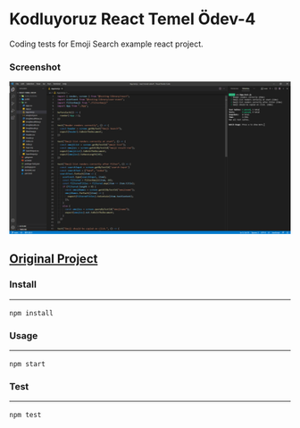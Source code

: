 # Kodluyoruz React Temel Ödev-4

Coding tests for Emoji Search example react project.

### Screenshot

![](screenshot.png)

## [Original Project](https://github.com/ahfarmer/emoji-search)

### Install
---
`npm install`

### Usage
---
`npm start`

### Test
---
`npm test`